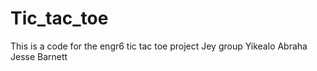 # Tic_tac_toe

This is a code for the engr6 tic tac toe project
Jey group
Yikealo Abraha 
Jesse Barnett
